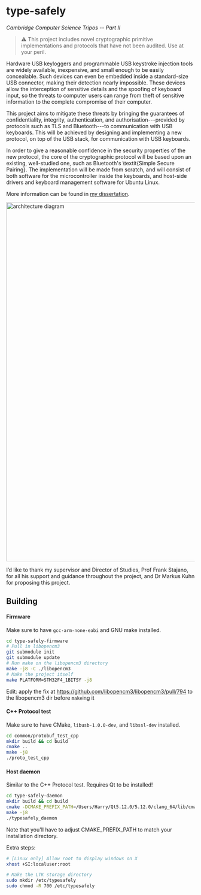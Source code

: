 # type-safely
_Cambridge Computer Science Tripos -- Part II_

> ⚠️ This project includes novel cryptographic primitive implementations and protocols that have not been audited. Use at your peril.

Hardware USB keyloggers and programmable USB keystroke injection tools are widely available, inexpensive, and small enough to be easily concealable. Such devices can even be embedded inside a standard-size USB connector, making their detection nearly impossible. These devices allow the interception of sensitive details and the spoofing of keyboard input, so the threats to computer users can range from theft of sensitive information to the complete compromise of their computer.

This project aims to mitigate these threats by bringing the guarantees of confidentiality, integrity, authentication, and authorisation---provided by protocols such as TLS and Bluetooth---to communication with USB keyboards. This will be achieved by designing and implementing a new protocol, on top of the USB stack, for communication with USB keyboards.

In order to give a reasonable confidence in the security properties of the new protocol, the core of the cryptographic protocol will be based upon an existing, well-studied one, such as Bluetooth's \textit{Simple Secure Pairing}. The implementation will be made from scratch, and will consist of both software for the microcontroller inside the keyboards, and host-side drivers and keyboard management software for Ubuntu Linux.

More information can be found in [my dissertation](dissertation.pdf).

<img width="959" alt="architecture diagram" src="https://user-images.githubusercontent.com/1313396/147395353-6a6de19b-b3aa-4056-a52d-69284183b5a4.png">


I’d like to thank my supervisor and Director of Studies, Prof Frank Stajano, for all his support and guidance throughout the project, and Dr Markus Kuhn for proposing this project.

## Building

#### Firmware
Make sure to have `gcc-arm-none-eabi` and GNU make installed.
```bash
cd type-safely-firmware
# Pull in libopencm3
git submodule init
git submodule update
# Run make on the libopencm3 directory
make -j8 -C ./libopencm3
# Make the project itself
make PLATFORM=STM32F4_1BITSY -j8
```
Edit: apply the fix at https://github.com/libopencm3/libopencm3/pull/794 to the libopencm3 dir before `make`ing it

#### C++ Protocol test
Make sure to have CMake, `libusb-1.0.0-dev`, and `libssl-dev` installed.
```bash
cd common/protobuf_test_cpp
mkdir build && cd build
cmake ..
make -j8
./proto_test_cpp
```

#### Host daemon
Similar to the C++ Protocol test. Requires Qt to be installed!
```bash
cd type-safely-daemon
mkdir build && cd build
cmake -DCMAKE_PREFIX_PATH=/Users/Harry/Qt5.12.0/5.12.0/clang_64/lib/cmake ..
make -j8
./typesafely_daemon
```
Note that you'll have to adjust CMAKE_PREFIX_PATH to match your installation directory.

Extra steps:
```bash
# [Linux only] Allow root to display windows on X
xhost +SI:localuser:root

# Make the LTK storage directory
sudo mkdir /etc/typesafely
sudo chmod -R 700 /etc/typesafely
```
